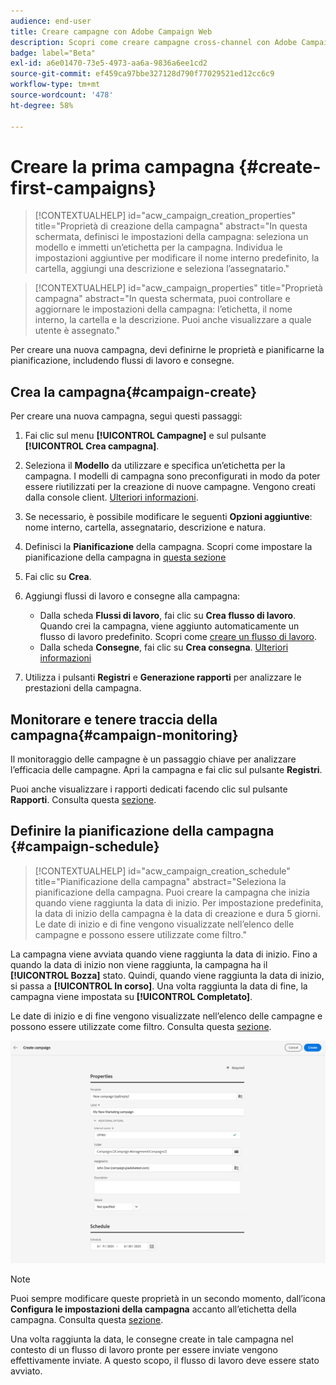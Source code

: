 ```yaml
---
audience: end-user
title: Creare campagne con Adobe Campaign Web
description: Scopri come creare campagne cross-channel con Adobe Campaign Web
badge: label="Beta"
exl-id: a6e01470-73e5-4973-aa6a-9836a6ee1cd2
source-git-commit: ef459ca97bbe327128d790f77029521ed12cc6c9
workflow-type: tm+mt
source-wordcount: '478'
ht-degree: 58%

---
```



# Creare la prima campagna {#create-first-campaigns}

>[!CONTEXTUALHELP]
>id="acw_campaign_creation_properties"
>title="Proprietà di creazione della campagna"
>abstract="In questa schermata, definisci le impostazioni della campagna: seleziona un modello e immetti un’etichetta per la campagna. Individua le impostazioni aggiuntive per modificare il nome interno predefinito, la cartella, aggiungi una descrizione e seleziona l’assegnatario."

>[!CONTEXTUALHELP]
>id="acw_campaign_properties"
>title="Proprietà campagna"
>abstract="In questa schermata, puoi controllare e aggiornare le impostazioni della campagna: l’etichetta, il nome interno, la cartella e la descrizione. Puoi anche visualizzare a quale utente è assegnato."

Per creare una nuova campagna, devi definirne le proprietà e pianificarne la pianificazione, includendo flussi di lavoro e consegne.

## Crea la campagna{#campaign-create}

Per creare una nuova campagna, segui questi passaggi:

1. Fai clic sul menu **[!UICONTROL Campagne]** e sul pulsante **[!UICONTROL Crea campagna]**.
1. Seleziona il **Modello** da utilizzare e specifica un’etichetta per la campagna. I modelli di campagna sono preconfigurati in modo da poter essere riutilizzati per la creazione di nuove campagne. Vengono creati dalla console client.
   [Ulteriori informazioni](https://experienceleague.adobe.com/docs/campaign/automation/campaign-orchestration/marketing-campaign-templates.html?lang=it).
1. Se necessario, è possibile modificare le seguenti **Opzioni aggiuntive**: nome interno, cartella, assegnatario, descrizione e natura.
1. Definisci la **Pianificazione** della campagna. Scopri come impostare la pianificazione della campagna in [questa sezione](#campaign-schedule)
1. Fai clic su **Crea**.
1. Aggiungi flussi di lavoro e consegne alla campagna:

   * Dalla scheda **Flussi di lavoro**, fai clic su **Crea flusso di lavoro**. Quando crei la campagna, viene aggiunto automaticamente un flusso di lavoro predefinito. Scopri come [creare un flusso di lavoro](../workflows/create-workflow.md).
   * Dalla scheda **Consegne**, fai clic su **Crea consegna**. [Ulteriori informazioni](../msg/gs-messages.md)

1. Utilizza i pulsanti **Registri** e **Generazione rapporti** per analizzare le prestazioni della campagna.

## Monitorare e tenere traccia della campagna{#campaign-monitoring}

Il monitoraggio delle campagne è un passaggio chiave per analizzare l’efficacia delle campagne. Apri la campagna e fai clic sul pulsante **Registri**.

Puoi anche visualizzare i rapporti dedicati facendo clic sul pulsante **Rapporti**. Consulta questa [sezione](../reporting/campaign-reports.md).


## Definire la pianificazione della campagna {#campaign-schedule}


>[!CONTEXTUALHELP]
>id="acw_campaign_creation_schedule"
>title="Pianificazione della campagna"
>abstract="Seleziona la pianificazione della campagna. Puoi creare la campagna che inizia quando viene raggiunta la data di inizio. Per impostazione predefinita, la data di inizio della campagna è la data di creazione e dura 5 giorni. Le date di inizio e di fine vengono visualizzate nell’elenco delle campagne e possono essere utilizzate come filtro."


La campagna viene avviata quando viene raggiunta la data di inizio. Fino a quando la data di inizio non viene raggiunta, la campagna ha il **[!UICONTROL Bozza]** stato. Quindi, quando viene raggiunta la data di inizio, si passa a **[!UICONTROL In corso]**. Una volta raggiunta la data di fine, la campagna viene impostata su **[!UICONTROL Completato]**.

Le date di inizio e di fine vengono visualizzate nell’elenco delle campagne e possono essere utilizzate come filtro. Consulta questa [sezione](manage-campaigns.md#access-campaigns).

![Definire le proprietà della campagna](assets/campaign-properties.png)

>[!NOTE]
>
>Puoi sempre modificare queste proprietà in un secondo momento, dall’icona **Configura le impostazioni della campagna** accanto all’etichetta della campagna. Consulta questa [sezione](gs-campaigns.md#campaign-dashboard).

Una volta raggiunta la data, le consegne create in tale campagna nel contesto di un flusso di lavoro pronte per essere inviate vengono effettivamente inviate. A questo scopo, il flusso di lavoro deve essere stato avviato.


<!--
    +++WORKF
++screen
## Create a cross-channel campaign {#cross-channel-campaign}


In a cross-channel campaign, a single marketing communication uses different channels. Data is passed between the channels. The customer receives communication through multiple channels based on, for example, their interaction with the previous communication.

-->
<!--
existing campaign: settings button -> properties like when creation
schedule in header


About plans, programs and campaigns
Adobe Campaign allows you to plan marketing campaigns in which you can create and manage different types of activities: emails, SMS messages, push notifications, workflows, landing pages. These campaigns and their contents can be gathered into programs.

The programs and campaigns allow you to regroup and view the different marketing activities that are linked to them.

A program may contain other programs as well as campaigns, workflows, and landing pages. It appears in the timeline and help you organize your marketing activities: you can separate them by country, by brand, by unit, etc.
A campaign enables you to gather all the marketing activities of your choice under a single entity. A campaign may contain emails, SMS, push notifications, direct mails, workflows, and landing pages.
To better organize your marketing plans, Adobe recommends the following hierarchy: Program > Sub-programs > Campaigns > Workflows > Deliveries.

Reports on programs and campaigns allow you to analyze their impact. For example, you can build reports at the campaign level to aggregate data on all deliveries contained in that campaign.

Related topics:

Timeline
About dynamic reports
Creating a campaign
In programs and sub-programs, you can add campaigns. Campaigns can contain marketing activities such as emails, SMS, push notifications, workflows, and landing pages.

From the Adobe Campaign home page, select the Programs & Campaigns card and access a program or sub-program.

Click on the Create button and select Campaign.

In the Creation mode screen, select a campaign type.



The campaign types available are based on templates defined in Resources > Templates > Campaign templates. For more on this, refer to the Managing templates section.

In the Properties screen, enter the name and ID of the campaign.

Select a start and end date to your campaign. These dates only apply to the campaign itself.



Click on Create to confirm the creation of the campaign.

The campaign is created and displayed. Use the Create button to add marketing activities to your campaign.

NOTE
Depending on your license agreement, you may access only some of these activities.

You can also create a campaign from the marketing activity list. You can choose to link the marketing activity to a parent program or sub-program via the properties window of the campaign.


Programs and campaigns icons and statuses
Each program and each campaign in the list has a visual symbol and an icon whose color indicates the execution status. This status depends on the validity period of the program or the campaign.

Gray: the program/campaign has not yet started - Editing status.
Blue: the program/campaign is in progress - In progress status.
Green: the program/campaign has finished - Finished status. By default, the current date is automatically shown as the validity start date and the end date is calculated according to the start date (D+186 days). You can change these dates in the program or campaign properties.


Business.Adobe.com resources
-->
